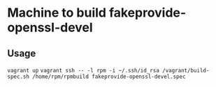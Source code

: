 Machine to build fakeprovide-openssl-devel
========


Usage
-------
`vagrant up`
`vagrant ssh -- -l rpm -i ~/.ssh/id_rsa /vagrant/build-spec.sh /home/rpm/rpmbuild fakeprovide-openssl-devel.spec`
